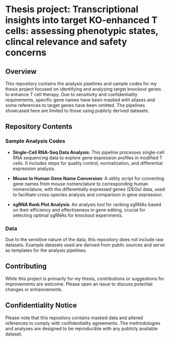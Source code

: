 # Thesis project: Transcriptional insights into target KO-enhanced T cells: assessing phenotypic states, clincal relevance and safety concerns

## Overview
This repository contains the analysis pipelines and sample codes for my thesis project focused on identifying and analyzing target knockout genes to enhance T cell therapy. Due to sensitivity and confidentiality requirements, specific gene names have been masked with aliases and some references to target genes have been omitted. The pipelines showcased here are limited to those using publicly derived datasets.

## Repository Contents

### Sample Analysis Codes
- **Single-Cell RNA-Seq Data Analysis**: This pipeline processes single-cell RNA sequencing data to explore gene expression profiles in modified T cells. It includes steps for quality control, normalization, and differential expression analysis.

- **Mouse to Human Gene Name Conversion**: A utility script for converting gene names from mouse nomenclature to corresponding human nomenclature, with the differentially expressed genes (DEGs) data, used to facilitate cross-species analysis and comparison in gene expression.

- **sgRNA Rank Plot Analysis**: An analysis tool for ranking sgRNAs based on their efficiency and effectiveness in gene editing, crucial for selecting optimal sgRNAs for knockout experiments.

### Data
Due to the sensitive nature of the data, this repository does not include raw datasets. Example datasets used are derived from public sources and serve as templates for the analysis pipelines.

## Contributing
While this project is primarily for my thesis, contributions or suggestions for improvements are welcome. Please open an issue to discuss potential changes or enhancements.

## Confidentiality Notice
Please note that this repository contains masked data and altered references to comply with confidentiality agreements. The methodologies and analyses are designed to be reproducible with any publicly available dataset.

